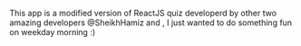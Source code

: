This app is a modified version of ReactJS quiz developerd by other two amazing developers @SheikhHamiz and , I just wanted to do something fun on weekday morning :)

